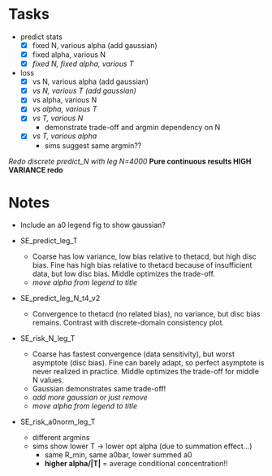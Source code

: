 # Tasks
- predict stats
  - [x] fixed N, various alpha (add gaussian)
  - [x] fixed alpha, various N
  - [x] *fixed N, fixed alpha, various T*
- loss
  - [x] vs N, various alpha (add gaussian)
  - [x] *vs N, various T (add gaussian)*
  - [x] vs alpha, various N
  - [x] *vs alpha, various T*
  - [x] *vs T, various N*
    - demonstrate trade-off and argmin dependency on N
  - [x] *vs T, various alpha*
    - sims suggest same argmin??


*Redo discrete predict_N with leg N=4000*
**Pure continuous results HIGH VARIANCE redo**


# Notes
- Include an a0 legend fig to show gaussian?
- SE_predict_leg_T
  - Coarse has low variance, low bias relative to thetacd, but high disc bias. Fine has high bias relative to thetacd because of insufficient data, but low disc bias. Middle optimizes the trade-off.
  - *move alpha from legend to title*

- SE_predict_leg_N_t4_v2
  - Convergence to thetacd (no related bias), no variance, but disc bias remains. Contrast with discrete-domain consistency plot.

- SE_risk_N_leg_T
  - Coarse has fastest convergence (data sensitivity), but worst asymptote (disc bias). Fine can barely adapt, so perfect asymptote is never realized in practice. Middle optimizes the trade-off for middle N values.
  - Gaussian demonstrates same trade-off!
  - *add more gaussian or just remove*
  - *move alpha from legend to title*

- SE_risk_a0norm_leg_T
  - different argmins
  - sims show lower T -> lower opt alpha (due to summation effect...)
    - same R_min, same a0bar, lower summed a0
    - **higher alpha/|T|** = average conditional concentration!!
